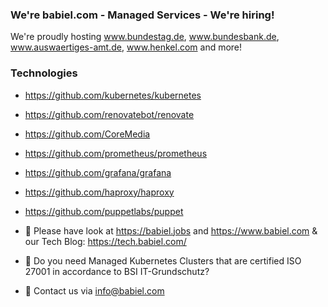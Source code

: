 ### We're babiel.com - Managed Services - We're hiring!

We're proudly hosting www.bundestag.de, www.bundesbank.de, www.auswaertiges-amt.de, www.henkel.com and more!

### Technologies ###
- https://github.com/kubernetes/kubernetes
- https://github.com/renovatebot/renovate
- https://github.com/CoreMedia
- https://github.com/prometheus/prometheus
- https://github.com/grafana/grafana
- https://github.com/haproxy/haproxy
- https://github.com/puppetlabs/puppet


- 🔭 Please have look at https://babiel.jobs and https://www.babiel.com & our Tech Blog: https://tech.babiel.com/
- 🌱 Do you need Managed Kubernetes Clusters that are certified ISO 27001 in accordance to BSI IT-Grundschutz?
- 💬 Contact us via info@babiel.com
